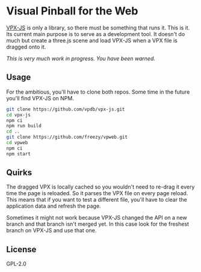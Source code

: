# Visual Pinball for the Web

[VPX-JS](https://github.com/vpdb/vpx-js) is only a library, so there must be
something that runs it. This is it. Its current main purpose is to serve as a
development tool. It doesn't do much but create a three.js scene and load VPX-JS
when a VPX file is dragged onto it.

*This is very much work in progress. You have been warned.*

## Usage

For the ambitious, you'll have to clone both repos. Some time in the future 
you'll find VPX-JS on NPM.

```bash
git clone https://github.com/vpdb/vpx-js.git
cd vpx-js
npm ci
npm run build
cd ..
git clone https://github.com/freezy/vpweb.git
cd vpweb
npm ci
npm start
```

## Quirks

The dragged VPX is locally cached so you wouldn't need to re-drag it every time
the page is reloaded. So it parses the VPX file on every page reload. This means
that if you want to test a different file, you'll have to clear the application
data and refresh the page.

Sometimes it might not work because VPX-JS changed the API on a new branch and
that branch isn't merged yet. In this case look for the freshest branch on 
VPX-JS and use that one.

## License

GPL-2.0
